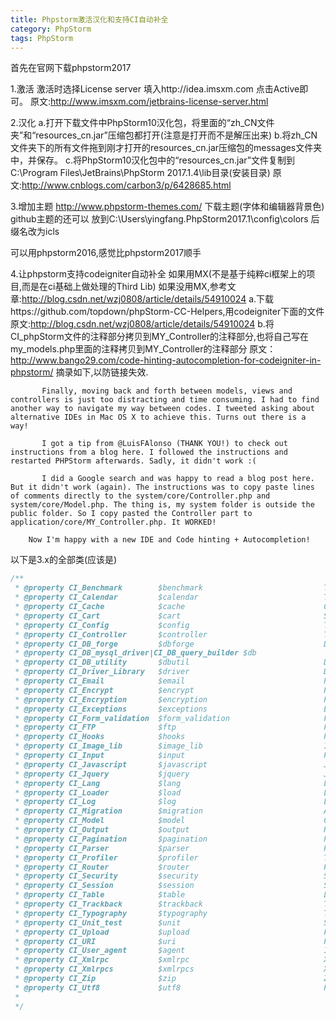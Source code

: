 ```yaml
---
title: Phpstorm激活汉化和支持CI自动补全
category: PhpStorm
tags: PhpStorm
---
```




首先在官网下载phpstorm2017

1.激活
        激活时选择License server 填入http://idea.imsxm.com 点击Active即可。
        原文:http://www.imsxm.com/jetbrains-license-server.html


2.汉化
a.打开下载文件中PhpStorm10汉化包，将里面的“zh_CN文件夹”和“resources_cn.jar”压缩包都打开(注意是打开而不是解压出来)
b.将zh_CN文件夹下的所有文件拖到刚才打开的resources_cn.jar压缩包的messages文件夹中，并保存。
c.将PhpStorm10汉化包中的“resources_cn.jar”文件复制到C:\Program Files\JetBrains\PhpStorm 2017.1.4\lib目录(安装目录)
原文:http://www.cnblogs.com/carbon3/p/6428685.html



3.增加主题
http://www.phpstorm-themes.com/ 下载主题(字体和编辑器背景色) github主题的还可以
放到C:\Users\yingfang\.PhpStorm2017.1\config\colors
后缀名改为icls

可以用phpstorm2016,感觉比phpstorm2017顺手



4.让phpstorm支持codeigniter自动补全
如果用MX(不是基于纯粹ci框架上的项目,而是在ci基础上做处理的Third Lib)
如果没用MX,参考文章:http://blog.csdn.net/wzj0808/article/details/54910024
a.下载https://github.com/topdown/phpStorm-CC-Helpers,用codeigniter下面的文件
原文:http://blog.csdn.net/wzj0808/article/details/54910024
b.将CI_phpStorm文件的注释部分拷贝到MY_Controller的注释部分,也将自己写在my_models.php里面的注释拷贝到MY_Controller的注释部分
原文：http://www.bango29.com/code-hinting-autocompletion-for-codeigniter-in-phpstorm/
摘录如下,以防链接失效. 


```
       Finally, moving back and forth between models, views and controllers is just too distracting and time consuming. I had to find another way to navigate my way between codes. I tweeted asking about alternative IDEs in Mac OS X to achieve this. Turns out there is a way!

       I got a tip from @LuisFAlonso (THANK YOU!) to check out instructions from a blog here. I followed the instructions and restarted PHPStorm afterwards. Sadly, it didn't work :(

       I did a Google search and was happy to read a blog post here. But it didn't work (again). The instructions was to copy paste lines of comments directly to the system/core/Controller.php and system/core/Model.php. The thing is, my system folder is outside the public folder. So I copy pasted the Controller part to application/core/MY_Controller.php. It WORKED!

    Now I'm happy with a new IDE and Code hinting + Autocompletion!
```



以下是3.x的全部类(应该是)

```php
/**
 * @property CI_Benchmark        $benchmark                           This class enables you to mark points and calculate the time difference between them. Memory consumption can also be displayed.
 * @property CI_Calendar         $calendar                            This class enables the creation of calendars
 * @property CI_Cache            $cache                               Caching Class
 * @property CI_Cart             $cart                                Shopping Cart Class
 * @property CI_Config           $config                              This class contains functions that enable config files to be managed
 * @property CI_Controller       $controller                          This class object is the super class that every library in CodeIgniter will be assigned to
 * @property CI_DB_forge         $dbforge                             Database Forge Class
 * @property CI_DB_mysql_driver|CI_DB_query_builder $db                                  This is the platform-independent base Query Builder implementation class
 * @property CI_DB_utility       $dbutil                              Database Utility Class
 * @property CI_Driver_Library   $driver                              Driver Library Class
 * @property CI_Email            $email                               Permits email to be sent using Mail, Sendmail, or SMTP
 * @property CI_Encrypt          $encrypt                             Provides two-way keyed encoding using Mcrypt
 * @property CI_Encryption       $encryption                          Provides two-way keyed encryption via PHP's MCrypt and/or OpenSSL extensions
 * @property CI_Exceptions       $exceptions                          Exceptions Class
 * @property CI_Form_validation  $form_validation                     Form Validation Class
 * @property CI_FTP              $ftp                                 FTP Class
 * @property CI_Hooks            $hooks                               Provides a mechanism to extend the base system without hacking
 * @property CI_Image_lib        $image_lib                           Image Manipulation class
 * @property CI_Input            $input                               Pre-processes global input data for security
 * @property CI_Javascript       $javascript                          Javascript Class
 * @property CI_Jquery           $jquery                              Jquery Class
 * @property CI_Lang             $lang                                Language Class
 * @property CI_Loader           $load                                Loads framework components
 * @property CI_Log              $log                                 Logging Class
 * @property CI_Migration        $migration                           All migrations should implement this, forces up() and down() and gives access to the CI super-global
 * @property CI_Model            $model                               CodeIgniter Model Class
 * @property CI_Output           $output                              Responsible for sending final output to the browser
 * @property CI_Pagination       $pagination                          Pagination Class
 * @property CI_Parser           $parser                              Parser Class
 * @property CI_Profiler         $profiler                            This class enables you to display benchmark, query, and other data in order to help with debugging and optimization.
 * @property CI_Router           $router                              Parses URIs and determines routing
 * @property CI_Security         $security                            Security Class
 * @property CI_Session          $session                             Session Class
 * @property CI_Table            $table                               Lets you create tables manually or from database result objects, or arrays
 * @property CI_Trackback        $trackback                           Trackback Sending/Receiving Class
 * @property CI_Typography       $typography                          Typography Class
 * @property CI_Unit_test        $unit                                Simple testing class
 * @property CI_Upload           $upload                              File Uploading Class
 * @property CI_URI              $uri                                 Parses URIs and determines routing
 * @property CI_User_agent       $agent                               Identifies the platform, browser, robot, or mobile device of the browsing agent
 * @property CI_Xmlrpc           $xmlrpc                              XML-RPC request handler class
 * @property CI_Xmlrpcs          $xmlrpcs                             XML-RPC server class
 * @property CI_Zip              $zip                                 Zip Compression Class
 * @property CI_Utf8             $utf8                                Provides support for UTF-8 environments
 *
 */
```


